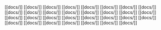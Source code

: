 [[docs/]]
[[docs/]]
[[docs/]]
[[docs/]]
[[docs/]]
[[docs/]]
[[docs/]]
[[docs/]]
[[docs/]]
[[docs/]]
[[docs/]]
[[docs/]]
[[docs/]]
[[docs/]]
[[docs/]]
[[docs/]]
[[docs/]]
[[docs/]]
[[docs/]]
[[docs/]]
[[docs/]]
[[docs/]]
[[docs/]]
[[docs/]]
[[docs/]]
[[docs/]]
[[docs/]]
[[docs/]]
[[docs/]]
[[docs/]]
[[docs/]]